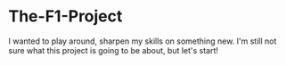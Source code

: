 # The-F1-Project
I wanted to play around, sharpen my skills on something new. I'm still not sure what this project is going to be about, but let's start!
